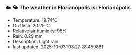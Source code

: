 ### ☁️ 🌤️  The weather in Florianópolis is: Florianópolis

- Temperature: 19.74°C
- On flesh: 20.25°C
- Relative air humidity: 95%
- Rain: 0.29 mm
- Description: Light rain
- last updated: 2025-10-03T03:27:28.459881
